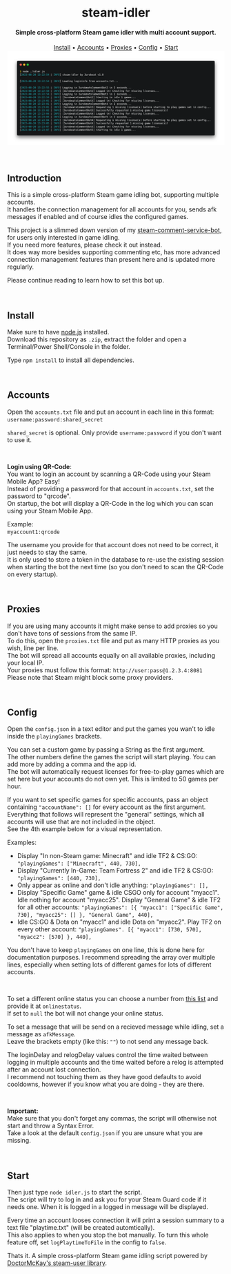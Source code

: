 <div align="center">
    <h1>steam-idler</h1>
    <h4>Simple cross-platform Steam game idler with multi account support.</h4>
    <div>
        <a href="#install">Install</a> •
        <a href="#accounts">Accounts</a> •
        <a href="#proxies">Proxies</a> •
        <a href="#config">Config</a> •
        <a href="#start">Start</a>
    </div>
    <img src="./.github/img/demo.png"> <!-- https://carbon.now.sh/?bg=rgba%28184%2C233%2C134%2C0%29&t=seti&wt=none&l=text&width=1247&ds=true&dsyoff=11px&dsblur=21px&wc=true&wa=false&pv=56px&ph=56px&ln=false&fl=1&fm=Hack&fs=14px&lh=133%25&si=false&es=2x&wm=false&code=%2524%2520node%2520.%252Fidler.js%250A%255B2023-08-20%252013%253A22%253A54%2520%257C%2520INFO%255D%2520steam-idler%2520by%25203urobeat%2520v1.8%250A%250A%255B2023-08-20%252013%253A22%253A54%2520%257C%2520INFO%255D%2520Loading%2520logininfo%2520from%2520accounts.txt...%250A%250A%255B2023-08-20%252013%253A22%253A55%2520%257C%2520INFO%255D%2520Logging%2520in%25203urobeatsCommentBot2%2520in%25202%2520seconds...%250A%255B2023-08-20%252013%253A22%253A58%2520%257C%2520INFO%255D%2520%255B3urobeatsCommentBot2%255D%2520Logged%2520in%21%2520Checking%2520for%2520missing%2520licenses...%250A%255B2023-08-20%252013%253A22%253A58%2520%257C%2520INFO%255D%2520Logging%2520in%25203urobeatsCommentBot3%2520in%25202%2520seconds...%250A%255B2023-08-20%252013%253A22%253A59%2520%257C%2520INFO%255D%2520%255B3urobeatsCommentBot2%255D%2520Starting%2520to%2520idle%25201%2520games...%250A%255B2023-08-20%252013%253A23%253A01%2520%257C%2520INFO%255D%2520%255B3urobeatsCommentBot3%255D%2520Logged%2520in%21%2520Checking%2520for%2520missing%2520licenses...%250A%255B2023-08-20%252013%253A23%253A01%2520%257C%2520INFO%255D%2520Logging%2520in%25203urobeatsCommentBot4%2520in%25202%2520seconds...%250A%255B2023-08-20%252013%253A23%253A01%2520%257C%2520INFO%255D%2520%255B3urobeatsCommentBot3%255D%2520Requesting%25201%2520missing%2520license%28s%29%2520before%2520starting%2520to%2520play%2520games%2520set%2520in%2520config...%250A%255B2023-08-20%252013%253A23%253A02%2520%257C%2520INFO%255D%2520%255B3urobeatsCommentBot3%255D%2520Successfully%2520requested%25201%2520missing%2520game%2520license%28s%29%21%250A%255B2023-08-20%252013%253A23%253A04%2520%257C%2520INFO%255D%2520%255B3urobeatsCommentBot4%255D%2520Logged%2520in%21%2520Checking%2520for%2520missing%2520licenses...%250A%255B2023-08-20%252013%253A23%253A04%2520%257C%2520INFO%255D%2520Logging%2520in%25203urobeatsCommentBot5%2520in%25202%2520seconds...%250A%255B2023-08-20%252013%253A23%253A04%2520%257C%2520INFO%255D%2520%255B3urobeatsCommentBot4%255D%2520Requesting%25201%2520missing%2520license%28s%29%2520before%2520starting%2520to%2520play%2520games%2520set%2520in%2520config...%250A%255B2023-08-20%252013%253A23%253A05%2520%257C%2520INFO%255D%2520%255B3urobeatsCommentBot4%255D%2520Successfully%2520requested%25201%2520missing%2520game%2520license%28s%29%21%250A%255B2023-08-20%252013%253A23%253A07%2520%257C%2520INFO%255D%2520%255B3urobeatsCommentBot5%255D%2520Logged%2520in%21%2520Checking%2520for%2520missing%2520licenses...%250A%255B2023-08-20%252013%253A23%253A07%2520%257C%2520INFO%255D%2520%255B3urobeatsCommentBot5%255D%2520Starting%2520to%2520idle%25201%2520games... -->
</div>

&nbsp;

## Introduction
This is a simple cross-platform Steam game idling bot, supporting multiple accounts.  
It handles the connection management for all accounts for you, sends afk messages if enabled and of course idles the configured games.

This project is a slimmed down version of my [steam-comment-service-bot](https://github.com/3urobeat/steam-comment-service-bot), for users only interested in game idling.  
If you need more features, please check it out instead.  
It does way more besides supporting commenting etc, has more advanced connection management features than present here and is updated more regularly.

Please continue reading to learn how to set this bot up.

&nbsp;

## Install
Make sure to have [node.js](https://nodejs.org/) installed.  
Download this repository as `.zip`, extract the folder and open a Terminal/Power Shell/Console in the folder.  

Type `npm install` to install all dependencies.  

&nbsp;

## Accounts
Open the `accounts.txt` file and put an account in each line in this format:  
`username:password:shared_secret`

`shared_secret` is optional. Only provide `username:password` if you don't want to use it.  

&nbsp;

**Login using QR-Code**:  
You want to login an account by scanning a QR-Code using your Steam Mobile App? Easy!  
Instead of providing a password for that account in `accounts.txt`, set the password to "qrcode".  
On startup, the bot will display a QR-Code in the log which you can scan using your Steam Mobile App.

Example:  
`myaccount1:qrcode`

The username you provide for that account does not need to be correct, it just needs to stay the same.  
It is only used to store a token in the database to re-use the existing session when starting the bot the next time (so you don't need to scan the QR-Code on every startup).

&nbsp;

## Proxies
If you are using many accounts it might make sense to add proxies so you don't have tons of sessions from the same IP.  
To do this, open the `proxies.txt` file and put as many HTTP proxies as you wish, line per line.  
The bot will spread all accounts equally on all available proxies, including your local IP.  
Your proxies must follow this format: `http://user:pass@1.2.3.4:8081`  
Please note that Steam might block some proxy providers.  

&nbsp;
  
## Config
Open the `config.json` in a text editor and put the games you wan't to idle inside the `playingGames` brackets.  

You can set a custom game by passing a String as the first argument.  
The other numbers define the games the script will start playing. You can add more by adding a comma and the app id.  
The bot will automatically request licenses for free-to-play games which are set here but your accounts do not own yet. This is limited to 50 games per hour.  

If you want to set specific games for specific accounts, pass an object containing `"accountName": []` for every account as the first argument.  
Everything that follows will represent the "general" settings, which all accounts will use that are not included in the object.  
See the 4th example below for a visual representation.

Examples:  
- Display "In non-Steam game: Minecraft" and idle TF2 & CS:GO: `"playingGames": ["Minecraft", 440, 730],`  
- Display "Currently In-Game: Team Fortress 2" and idle TF2 & CS:GO: `"playingGames": [440, 730],`  
- Only appear as online and don't idle anything: `"playingGames": [],`  
- Display "Specific Game" game & idle CSGO only for account "myacc1". Idle nothing for account "myacc25". Display "General Game" & idle TF2 for all other accounts: `"playingGames": [{ "myacc1": ["Specific Game", 730], "myacc25": [] }, "General Game", 440],`
- Idle CS:GO & Dota on "myacc1" and idle Dota on "myacc2". Play TF2 on every other account: `"playingGames". [{ "myacc1": [730, 570], "myacc2": [570] }, 440],`

You don't have to keep `playingGames` on one line, this is done here for documentation purposes. I recommend spreading the array over multiple lines, especially when setting lots of different games for lots of different accounts.
  
&nbsp;
  
To set a different online status you can choose a number from [this list](https://github.com/DoctorMcKay/node-steam-user/blob/master/enums/EPersonaState.js) and provide it at `onlinestatus`.  
If set to `null` the bot will not change your online status.  
  
To set a message that will be send on a recieved message while idling, set a message as `afkMessage`.  
Leave the brackets empty (like this: `""`) to not send any message back.  

The loginDelay and relogDelay values control the time waited between logging in multiple accounts and the time waited before a relog is attempted after an account lost connection.  
I recommend not touching them as they have good defaults to avoid cooldowns, however if you know what you are doing - they are there.  

&nbsp;

**Important:**  
Make sure that you don't forget any commas, the script will otherwise not start and throw a Syntax Error.  
Take a look at the default `config.json` if you are unsure what you are missing.

&nbsp;

## Start
Then just type `node idler.js` to start the script.  
The script will try to log in and ask you for your Steam Guard code if it needs one. When it is logged in a logged in message will be displayed.  

Every time an account looses connection it will print a session summary to a text file "playtime.txt" (will be created automtically).  
This also applies to when you stop the bot manually. To turn this whole feature off, set `logPlaytimeToFile` in the config to `false`.

Thats it. A simple cross-platform Steam game idling script powered by [DoctorMcKay's steam-user library](https://github.com/DoctorMcKay/node-steam-user).
